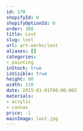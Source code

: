 ```yaml
---
id: 170
shopifyId: 0
shopifyOptionId: 0
order: 388
title: Lost
slug: lost
url: art-works/lost
aliases: []
categories:
- painting
inStock: true
isVisible: true
height: 80
width: 110
date: 2015-01-01T00:00:00Z
materials:
- acrylic
- canvas
price: -1
mainImage: lost.jpg
---
```

